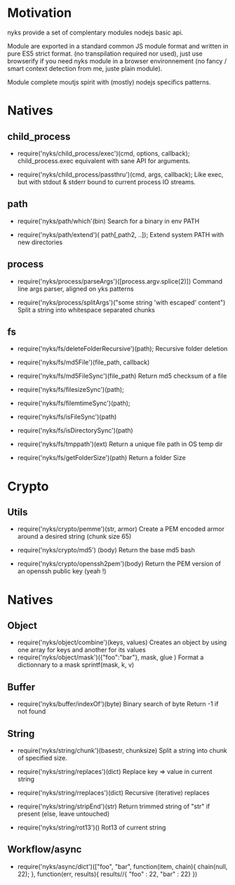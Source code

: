# Motivation

nyks provide a set of complentary modules nodejs basic api.

Module are exported in a standard common JS module format and written in pure ES5 strict format. (no transpilation required nor used), just use browserify if you need nyks module in a browser environnement (no fancy / smart context detection from me, juste plain module).


Module complete moutjs spirit with (mostly) nodejs specifics patterns.




# Natives

## child_process
* require('nyks/child_process/exec')(cmd, options, callback);
child_process.exec equivalent with sane API for arguments.

* require('nyks/child_process/passthru')(cmd, args, callback);
Like exec, but with stdout & stderr bound to current process IO streams.


## path
* require('nyks/path/which'(bin)
Search for a binary in env PATH

* require('nyks/path/extend')( path[,path2, ..]);
Extend system PATH with new directories

## process
* require('nyks/process/parseArgs')([process.argv.splice(2)])
Command line args parser, aligned on yks patterns

* require('nyks/process/splitArgs')("some string 'with escaped' content")
Split a string into whitespace separated chunks



## fs
* require('nyks/fs/deleteFolderRecursive')(path);
Recursive folder deletion

* require('nyks/fs/md5File')(file_path, callback)
* require('nyks/fs/md5FileSync')(file_path)
Return md5 checksum of a file

* require('nyks/fs/filesizeSync')(path);
* require('nyks/fs/filemtimeSync')(path);
* require('nyks/fs/isFileSync')(path)
* require('nyks/fs/isDirectorySync')(path)

* require('nyks/fs/tmppath')(ext)
Return a unique file path in OS temp dir

* require('nyks/fs/getFolderSize')(path)
Return a folder Size



# Crypto
## Utils
* require('nyks/crypto/pemme')(str, armor)
Create a PEM encoded armor around a desired string (chunk size 65)

* require('nyks/crypto/md5') (body)
Return the base md5 bash

* require('nyks/crypto/openssh2pem')(body)
Return the PEM version of an openssh public key (yeah !)


# Natives
## Object
* require('nyks/object/combine')(keys, values)
Creates an object by using one array for keys and another for its values
* require('nyks/object/mask')({"foo":"bar"}, mask, glue )
Format a dictionnary to a mask sprintf(mask,  k, v)


## Buffer
* require('nyks/buffer/indexOf')(byte)
Binary search of byte
Return -1 if not found

## String

* require('nyks/string/chunk')(basestr, chunksize)
Split a string into chunk of specified size.

* require('nyks/string/replaces')(dict)
Replace key => value in current string

* require('nyks/string/rreplaces')(dict)
Recursive (iterative) replaces


* require('nyks/string/stripEnd')(str)
Return trimmed string of "str" if present (else, leave untouched)

* require('nyks/string/rot13')()
Rot13 of current string


## Workflow/async
* require('nyks/async/dict')(["foo", "bar", function(item, chain){
    chain(null, 22);
  }, function(err, results){
      results//{ "foo" : 22, "bar" : 22}
  })

